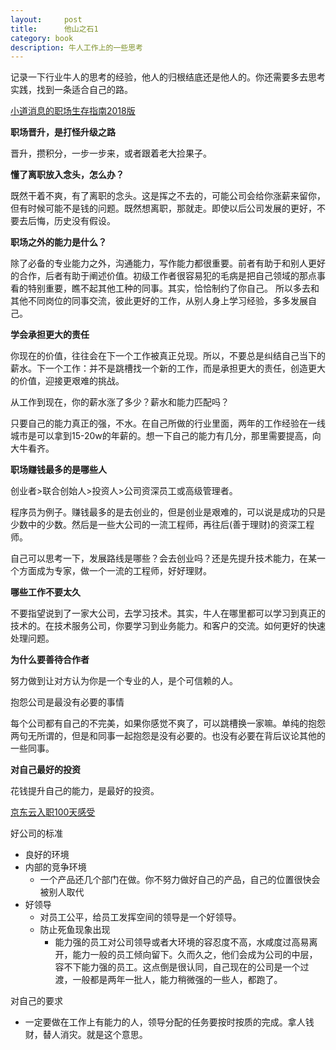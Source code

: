 ```yaml
---
layout:     post
title:      他山之石1
category: book
description: 牛人工作上的一些思考
---
```




记录一下行业牛人的思考的经验，他人的归根结底还是他人的。你还需要多去思考实践，找到一条适合自己的路。

[小道消息的职场生存指南2018版](https://mp.weixin.qq.com/s/u0JheYy6JtDOjqpBkATBsw)



__职场晋升，是打怪升级之路__

晋升，攒积分，一步一步来，或者跟着老大捡果子。

__懂了离职放入念头，怎么办？__

既然干着不爽，有了离职的念头。这是挥之不去的，可能公司会给你涨薪来留你，但有时候可能不是钱的问题。既然想离职，那就走。即使以后公司发展的更好，不要去后悔，历史没有假设。

__职场之外的能力是什么？__

除了必备的专业能力之外，沟通能力，写作能力都很重要。前者有助于和别人更好的合作，后者有助于阐述价值。初级工作者很容易犯的毛病是把自己领域的那点事看的特别重要，瞧不起其他工种的同事。其实，恰恰制约了你自己。 所以多去和其他不同岗位的同事交流，彼此更好的工作，从别人身上学习经验，多多发展自己。

__学会承担更大的责任__

你现在的价值，往往会在下一个工作被真正兑现。所以，不要总是纠结自己当下的薪水。下一个工作：并不是跳槽找一个新的工作，而是承担更大的责任，创造更大的价值，迎接更艰难的挑战。

从工作到现在，你的薪水涨了多少？薪水和能力匹配吗？

只要自己的能力真正的强，不水。在自己所做的行业里面，两年的工作经验在一线城市是可以拿到15-20w的年薪的。想一下自己的能力有几分，那里需要提高，向大牛看齐。

__职场赚钱最多的是哪些人__

创业者>联合创始人>投资人>公司资深员工或高级管理者。

程序员为例子。赚钱最多的是去创业的，但是创业是艰难的，可以说是成功的只是少数中的少数。然后是一些大公司的一流工程师，再往后(善于理财)的资深工程师。

自己可以思考一下，发展路线是哪些？会去创业吗？还是先提升技术能力，在某一个方面成为专家，做一个一流的工程师，好好理财。

__哪些工作不要太久__

不要指望说到了一家大公司，去学习技术。其实，牛人在哪里都可以学习到真正的技术的。在技术服务公司，你要学习到业务能力。和客户的交流。如何更好的快速处理问题。

__为什么要善待合作者__

努力做到让对方认为你是一个专业的人，是个可信赖的人。

抱怨公司是最没有必要的事情

每个公司都有自己的不完美，如果你感觉不爽了，可以跳槽换一家嘛。单纯的抱怨两句无所谓的，但是和同事一起抱怨是没有必要的。也没有必要在背后议论其他的一些同事。

__对自己最好的投资__

花钱提升自己的能力，是最好的投资。

[京东云入职100天感受](https://mp.weixin.qq.com/s/XamQW8YSlSV76kWU97NSKg)


好公司的标准

- 良好的环境
- 内部的竞争环境 
  - 一个产品还几个部门在做。你不努力做好自己的产品，自己的位置很快会被别人取代
- 好领导
  - 对员工公平，给员工发挥空间的领导是一个好领导。
  - 防止死鱼现象出现
    - 能力强的员工对公司领导或者大环境的容忍度不高，水咸度过高易离开，能力一般的员工倾向留下。久而久之，他们会成为公司的中层，容不下能力强的员工。这点倒是很认同，自己现在的公司是一个过渡，一般都是两年一批人，能力稍微强的一些人，都跑了。
  
对自己的要求

  - 一定要做在工作上有能力的人，领导分配的任务要按时按质的完成。拿人钱财，替人消灾。就是这个意思。
  
  
  
  

